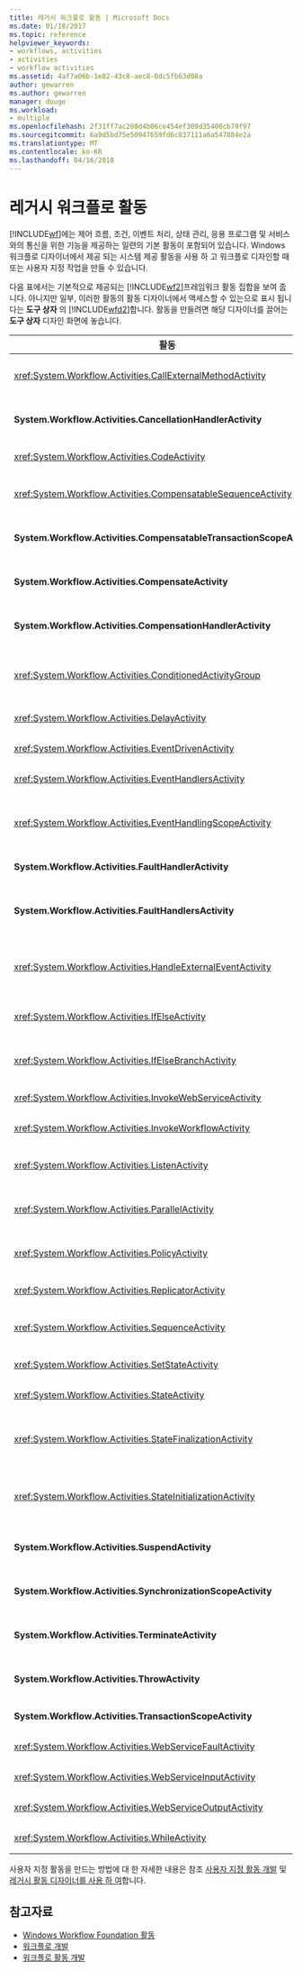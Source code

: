 ```yaml
---
title: 레거시 워크플로 활동 | Microsoft Docs
ms.date: 01/18/2017
ms.topic: reference
helpviewer_keywords:
- workflows, activities
- activities
- workflow activities
ms.assetid: 4af7a06b-1e82-43c8-aec8-0dc5fb63d08a
author: gewarren
ms.author: gewarren
manager: douge
ms.workload:
- multiple
ms.openlocfilehash: 2f31ff7ac208d4b06ce454ef309d35400cb79f97
ms.sourcegitcommit: 6a9d5bd75e50947659fd6c837111a6a547884e2a
ms.translationtype: MT
ms.contentlocale: ko-KR
ms.lasthandoff: 04/16/2018
---
```

# <a name="legacy-workflow-activities"></a>레거시 워크플로 활동

[!INCLUDE[wf](../workflow-designer/includes/wf_md.md)]에는 제어 흐름, 조건, 이벤트 처리, 상태 관리, 응용 프로그램 및 서비스와의 통신을 위한 기능을 제공하는 일련의 기본 활동이 포함되어 있습니다. Windows 워크플로 디자이너에서 제공 되는 시스템 제공 활동을 사용 하 고 워크플로 디자인할 때 또는 사용자 지정 작업을 만들 수 있습니다.

 다음 표에서는 기본적으로 제공되는 [!INCLUDE[wf2](../workflow-designer/includes/wf2_md.md)]프레임워크 활동 집합을 보여 줍니다. 아니지만 일부, 이러한 활동의 활동 디자이너에서 액세스할 수 있는으로 표시 됩니다는 **도구 상자** 의 [!INCLUDE[wfd2](../workflow-designer/includes/wfd2_md.md)]합니다. 활동을 만들려면 해당 디자이너를 끌어는 **도구 상자** 디자인 화면에 놓습니다.

|활동|설명|
|--------------|-----------------|
|<xref:System.Workflow.Activities.CallExternalMethodActivity>|함께 사용 된 **HandleExternalEventActivity** 로컬 서비스와 입 / 출력 통신에 대 한 활동입니다. 자세한 내용은 참조 [CallExternalMethodActivity 활동을 사용 하 여](http://go.microsoft.com/fwlink?LinkID=65060)합니다.|
|**System.Workflow.Activities.CancellationHandlerActivity**|모든 복합 활동의 자식 활동이 실행을 완료하기 전에 취소된 복합 활동의 정리 논리를 포함시킬 때 사용합니다. 자세한 내용은 참조 [CancellationHandlerActivity 활동을 사용 하 여](http://go.microsoft.com/fwlink?LinkID=65061)합니다.|
|<xref:System.Workflow.Activities.CodeActivity>|워크플로에 Visual Basic 또는 C# 코드를 추가할 수 있도록 합니다. 자세한 내용은 참조 [CodeActivity 활동을 사용 하 여](http://go.microsoft.com/fwlink?LinkID=65062)합니다.|
|<xref:System.Workflow.Activities.CompensatableSequenceActivity>|<xref:System.Workflow.Activities.SequenceActivity>의 보정 가능한 버전입니다 자세한 내용은 참조 [CompensatableSequenceActivity 활동을 사용 하 여](http://go.microsoft.com/fwlink?LinkID=65002)합니다.|
|**System.Workflow.Activities.CompensatableTransactionScopeActivity**|보정 가능한 버전 **TransactionScopeActivity**합니다. 자세한 내용은 참조 [CompensatableTransactionScopeActivity 활동을 사용 하 여](http://go.microsoft.com/fwlink?LinkID=65063)합니다.|
|**System.Workflow.Activities.CompensateActivity**|오류가 발생하면 워크플로에서 이미 수행한 작업을 실행 취소하거나 보정하기 위해 코드를 호출할 수 있도록 합니다. 자세한 내용은 참조 [CompensateActivity 활동을 사용 하 여](http://go.microsoft.com/fwlink?LinkID=65064)합니다.|
|**System.Workflow.Activities.CompensationHandlerActivity**|자세한 내용은 완료 된 TransactionScopeActivity 활동에 대 한 보정을 수행 하는 하나 이상의 활동에 대 한 래퍼 참조 [CompensationHandlerActivity 활동을 사용 하 여](http://go.microsoft.com/fwlink?LinkID=65065)합니다.|
|<xref:System.Workflow.Activities.ConditionedActivityGroup>|<xref:System.Workflow.Activities.ConditionedActivityGroup> 활동 자체에 적용되는 조건과 각 자식에 별도로 적용되는 조건에 따라 자식 활동을 실행합니다. 자세한 내용은 참조 [ConditionedActivityGroup 활동을 사용 하 여](http://go.microsoft.com/fwlink?LinkID=65066)합니다.|
|<xref:System.Workflow.Activities.DelayActivity>|시간 제한 간격을 기반으로 한 지연을 워크플로에 빌드할 수 있습니다. 자세한 내용은 참조 [DelayActivity 활동을 사용 하 여](http://go.microsoft.com/fwlink?LinkID=65067)합니다.|
|<xref:System.Workflow.Activities.EventDrivenActivity>|지정된 이벤트가 발생할 때 실행되는 활동을 하나 이상 래핑합니다. 자세한 내용은 참조 [EventDrivenActivity 활동을 사용 하 여](http://go.microsoft.com/fwlink?LinkID=65068)합니다.|
|<xref:System.Workflow.Activities.EventHandlersActivity>|이벤트와 활동을 연결하는 프레임워크를 제공합니다. 자세한 내용은 참조 [EventHandlersActivity 활동을 사용 하 여](http://go.microsoft.com/fwlink?LinkID=65069)합니다.|
|<xref:System.Workflow.Activities.EventHandlingScopeActivity>|와 동시에 기본 자식 활동을 실행 한 <xref:System.Workflow.Activities.EventHandlersActivity>합니다. 자세한 내용은 참조 [EventHandlingScopeActivity 활동을 사용 하 여](http://go.microsoft.com/fwlink?LinkID=65070)합니다.|
|**System.Workflow.Activities.FaultHandlerActivity**|지정하는 형식의 예외를 처리하는 데 사용합니다. 자세한 내용은 참조 [FaultHandlerActivity 활동을 사용 하 여](http://go.microsoft.com/fwlink?LinkID=65071)합니다.|
|**System.Workflow.Activities.FaultHandlersActivity**|순서가 지정 된 형식의 자식 활동 목록이 있는 복합 활동을 나타내는 **System.Workflow.Activities.FaultHandlerActivity**합니다. 자세한 내용은 참조 [FaultHandlersActivity 활동을 사용 하 여](http://go.microsoft.com/fwlink?LinkID=65072)합니다.|
|<xref:System.Workflow.Activities.HandleExternalEventActivity>|와 함께에서 사용 되는 <xref:System.Workflow.Activities.CallExternalMethodActivity> 로컬 서비스와 입 / 출력 통신에 대 한 활동입니다. 자세한 내용은 참조 [HandleExternalEventActivity 활동을 사용 하 여](http://go.microsoft.com/fwlink?LinkID=65073)합니다.|
|<xref:System.Workflow.Activities.IfElseActivity>|각 분기에서 조건을 테스트 하 고 고 조건이 있는 첫 번째 분기에서 활동을 수행 **true**합니다. 자세한 내용은 참조 [IfElseActivity 활동을 사용 하 여](http://go.microsoft.com/fwlink?LinkID=65074)합니다.|
|<xref:System.Workflow.Activities.IfElseBranchActivity>|<xref:System.Workflow.Activities.IfElseActivity>의 분기를 나타냅니다. 자세한 내용은 참조 [IfElseBranchActivity 활동을 사용 하 여](http://go.microsoft.com/fwlink?LinkID=65075)합니다.|
|<xref:System.Workflow.Activities.InvokeWebServiceActivity>|워크플로에서 웹 서비스를 호출할 수 있도록 합니다. 자세한 내용은 참조 [InvokeWebServiceActivity 활동을 사용 하 여](http://go.microsoft.com/fwlink?LinkID=65076)합니다.|
|<xref:System.Workflow.Activities.InvokeWorkflowActivity>|워크플로에서 다른 워크플로를 호출할 수 있도록 합니다. 자세한 내용은 참조 [InvokeWorkflowActivity 활동을 사용 하 여](http://go.microsoft.com/fwlink?LinkID=65077)합니다.|
|<xref:System.Workflow.Activities.ListenActivity>|<xref:System.Workflow.Activities.EventDrivenActivity> 자식 활동만 포함된 복합 활동입니다. 자세한 내용은 참조 [ListenActivity 활동을 사용 하 여](http://go.microsoft.com/fwlink?LinkID=65078)합니다.|
|<xref:System.Workflow.Activities.ParallelActivity>|둘 이상의 자식을 예약 하는 방법을 제공 **SequenceActivity** 활동 분기가 동시에 처리 합니다. 자세한 내용은 참조 [ParallelActivity 활동을 사용 하 여](http://go.microsoft.com/fwlink?LinkID=65079)합니다.|
|<xref:System.Workflow.Activities.PolicyActivity>|규칙 컬렉션을 나타낼 때 사용합니다. 규칙은 조건과 그 결과 작업으로 구성됩니다. 자세한 내용은 참조 [PolicyActivity 활동 사용](http://go.microsoft.com/fwlink?LinkID=65004)합니다.|
|<xref:System.Workflow.Activities.ReplicatorActivity>|단일 자식 활동의 여러 인스턴스를 만듭니다. 자세한 내용은 참조 [ReplicatorActivity 활동을 사용 하 여](http://go.microsoft.com/fwlink?LinkID=65080)합니다.|
|<xref:System.Workflow.Activities.SequenceActivity>|순차 실행을 위해 여러 활동을 함께 연결하는 간단한 방법을 제공합니다. 자세한 내용은 참조 [SequenceActivity 활동을 사용 하 여](http://go.microsoft.com/fwlink?LinkID=65081)합니다.|
|<xref:System.Workflow.Activities.SetStateActivity>|새 상태로의 전환을 지정합니다. 자세한 내용은 참조 [SetStateActivity 활동을 사용 하 여](http://go.microsoft.com/fwlink?LinkID=65082)합니다.|
|<xref:System.Workflow.Activities.StateActivity>|상태 시스템 워크플로의 상태를 나타냅니다. 자세한 내용은 참조 [StateActivity 활동을 사용 하 여](http://go.microsoft.com/fwlink?LinkID=65083)합니다.|
|<xref:System.Workflow.Activities.StateFinalizationActivity>|에 사용 되는 <xref:System.Workflow.Activities.StateActivity> 활동 종료 될 때 실행 되는 하위 작업에 대 한 컨테이너로 **StateActivity** 활동입니다. 자세한 내용은 참조 [StateFinalizationActivity 활동을 사용 하 여](http://go.microsoft.com/fwlink?LinkID=65008)합니다.|
|<xref:System.Workflow.Activities.StateInitializationActivity>|에 사용 되는 <xref:System.Workflow.Activities.StateActivity> 활동을 입력할 때 실행 되는 자식 작업에 대 한 컨테이너로 **StateActivity** 활동입니다. 자세한 내용은 참조 [StateInitializationActivity 활동을 사용 하 여](http://go.microsoft.com/fwlink?LinkID=65006)합니다.|
|**System.Workflow.Activities.SuspendActivity**|특별한 주의가 필요한 일부 오류 조건이 발생할 경우 개입할 수 있도록 워크플로 작업을 일시 중단합니다. 자세한 내용은 참조 [SuspendActivity 활동을 사용 하 여](http://go.microsoft.com/fwlink?LinkID=65084)합니다.|
|**System.Workflow.Activities.SynchronizationScopeActivity**|동기화된 도메인에서 포함된 활동을 순차적으로 실행합니다. 자세한 내용은 참조 [SynchronizationScopeActivity 활동을 사용 하 여](http://go.microsoft.com/fwlink?LinkID=65085)합니다.|
|**System.Workflow.Activities.TerminateActivity**|오류 조건이 발생할 경우 즉시 워크플로 작업을 중지할 수 있도록 합니다. 자세한 내용은 참조 [TerminateActivity 활동을 사용 하 여](http://go.microsoft.com/fwlink?LinkID=65086)합니다.|
|**System.Workflow.Activities.ThrowActivity**|워크플로에 대해 프로세스 메타데이터의 일부로 throw된 비즈니스 예외를 캡처할 수 있도록 합니다. 자세한 내용은 참조 [ThrowActivity 활동을 사용 하 여](http://go.microsoft.com/fwlink?LinkID=65087)합니다.|
|**System.Workflow.Activities.TransactionScopeActivity**|트랜잭션 및 예외 처리를 위한 프레임워크를 제공합니다. 자세한 내용은 참조 [TransactionScopeActivity 활동을 사용 하 여](http://go.microsoft.com/fwlink?LinkID=65088)합니다.|
|<xref:System.Workflow.Activities.WebServiceFaultActivity>|웹 서비스 오류 발생을 모델링할 수 있습니다. 자세한 내용은 참조 [WebServiceFaultActivity 활동을 사용 하 여](http://go.microsoft.com/fwlink?LinkID=65089)합니다.|
|<xref:System.Workflow.Activities.WebServiceInputActivity>|웹 서비스에서 데이터를 받습니다. 자세한 내용은 참조 [WebServiceInputActivity 활동을 사용 하 여](http://go.microsoft.com/fwlink?LinkID=65090)합니다.|
|<xref:System.Workflow.Activities.WebServiceOutputActivity>|워크플로에 대한 웹 서비스 요청에 응답합니다. 자세한 내용은 참조 [WebServiceOutputActivity 활동을 사용 하 여](http://go.microsoft.com/fwlink?LinkID=65092)합니다.|
|<xref:System.Workflow.Activities.WhileActivity>|조건이 충족될 때까지 워크플로가 반복될 수 있도록 합니다. 자세한 내용은 참조 [WhileActivity 활동을 사용 하 여](http://go.microsoft.com/fwlink?LinkID=65091)합니다.|

 사용자 지정 활동을 만드는 방법에 대 한 자세한 내용은 참조 [사용자 지정 활동 개발](http://go.microsoft.com/fwlink?LinkID=65023) 및 [레거시 활동 디자이너를 사용 하 여](../workflow-designer/using-the-legacy-activity-designer.md)합니다.

## <a name="see-also"></a>참고자료

- [Windows Workflow Foundation 활동](http://go.microsoft.com/fwlink?LinkID=65005)
- [워크플로 개발](http://go.microsoft.com/fwlink?LinkID=65010)
- [워크플로 활동 개발](http://go.microsoft.com/fwlink?LinkID=65023)